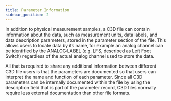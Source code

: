 ```yaml
---
title: Parameter Information
sidebar_position: 2
---
```


In addition to physical measurement samples, a C3D file can contain information about the data, such as measurement units, data labels, and data description parameters, stored in the parameter section of the file.  This allows users to locate data by its name, for example an analog channel can be identified by the ANALOG:LABEL (e.g. LFS, described as Left Foot Switch) regardless of the actual analog channel used to store the data.

All that is required to share any additional information between different C3D file users is that the parameters are documented so that users can interpret the name and function of each parameter.  Since all C3D parameters can be internally documented within the file by using the description field that is part of the parameter record, C3D files normally require less external documentation than other file formats.
